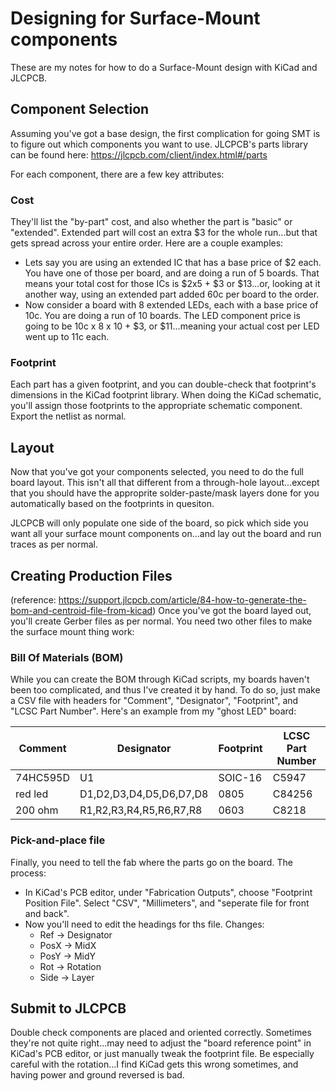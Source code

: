 # Designing for Surface-Mount components
These are my notes for how to do a Surface-Mount design with KiCad and JLCPCB.

## Component Selection
Assuming you've got a base design, the first complication for going SMT is to figure out which components you want to use.  JLCPCB's parts library can be found here:
https://jlcpcb.com/client/index.html#/parts

For each component, there are a few key attributes:  
### Cost
They'll list the "by-part" cost, and also whether the part is "basic" or "extended".  Extended part will cost an extra $3 for the whole run...but that gets spread across your entire order.  Here are a couple examples:  
- Lets say you are using an extended IC that has a base price of $2 each.  You have one of those per board, and are doing a run of 5 boards.  That means your total cost for those ICs is $2x5 + $3 or $13...or, looking at it another way, using an extended part added 60c per board to the order.
-  Now consider a board with 8 extended LEDs, each with a base price of 10c.  You are doing a run of 10 boards.  The LED component price is going to be 10c x 8 x 10 + $3, or $11...meaning your actual cost per LED went up to 11c each.

### Footprint
Each part has a given footprint, and you can double-check that footprint's dimensions in the KiCad footprint library.  When doing the KiCad schematic, you'll assign those footprints to the appropriate schematic component.  Export the netlist as normal.

## Layout
Now that you've got your components selected, you need to do the full board layout.  This isn't all that different from a through-hole layout...except that you should have the approprite solder-paste/mask layers done for you automatically based on the footprints in quesiton.  

JLCPCB will only populate one side of the board, so pick which side you want all your surface mount components on...and lay out the board and run traces as per normal.

## Creating Production Files
(reference: https://support.jlcpcb.com/article/84-how-to-generate-the-bom-and-centroid-file-from-kicad)
Once you've got the board layed out, you'll create Gerber files as per normal.  You need two other files to make the surface mount thing work:
### Bill Of Materials (BOM)
While you can create the BOM through KiCad scripts, my boards haven't been too complicated, and thus I've created it by hand.  To do so, just make a CSV file with headers for "Comment", "Designator", "Footprint", and "LCSC Part Number".  Here's an example from my "ghost LED" board:  

| Comment | Designator | Footprint | LCSC Part Number |
|---|---|---|---|
| 74HC595D | U1 | SOIC-16 | C5947 |
| red led | D1,D2,D3,D4,D5,D6,D7,D8 | 0805 | C84256 |
| 200 ohm | R1,R2,R3,R4,R5,R6,R7,R8 | 0603 | C8218 |

### Pick-and-place file 
Finally, you need to tell the fab where the parts go on the board.  The process:
* In KiCad's PCB editor, under "Fabrication Outputs", choose "Footprint Position File".  Select "CSV", "Millimeters", and "seperate file for front and back".
* Now you'll need to edit the headings for ths file.  Changes:  
  * Ref -> Designator
  * PosX -> MidX
  * PosY -> MidY
  * Rot -> Rotation
  * Side -> Layer

## Submit to JLCPCB
Double check components are placed and oriented correctly.  Sometimes they're not quite right...may need to adjust the "board reference point" in KiCad's PCB editor, or just manually tweak the footprint file.  Be especially careful with the rotation...I find KiCad gets this wrong sometimes, and having power and ground reversed is bad.  
